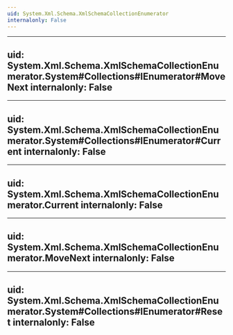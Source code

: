 ```yaml
---
uid: System.Xml.Schema.XmlSchemaCollectionEnumerator
internalonly: False
---
```


---
uid: System.Xml.Schema.XmlSchemaCollectionEnumerator.System#Collections#IEnumerator#MoveNext
internalonly: False
---

---
uid: System.Xml.Schema.XmlSchemaCollectionEnumerator.System#Collections#IEnumerator#Current
internalonly: False
---

---
uid: System.Xml.Schema.XmlSchemaCollectionEnumerator.Current
internalonly: False
---

---
uid: System.Xml.Schema.XmlSchemaCollectionEnumerator.MoveNext
internalonly: False
---

---
uid: System.Xml.Schema.XmlSchemaCollectionEnumerator.System#Collections#IEnumerator#Reset
internalonly: False
---
